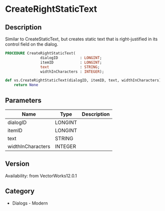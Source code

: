# CreateRightStaticText

## Description
Similar to CreateStaticText, but creates static text that is right-justified in its control field on the dialog.

```pascal
PROCEDURE CreateRightStaticText(
				dialogID          : LONGINT;
				itemID            : LONGINT;
				text              : STRING;
				widthInCharacters : INTEGER);
```

```python
def vs.CreateRightStaticText(dialogID, itemID, text, widthInCharacters):
    return None
```

## Parameters
|Name|Type|Description|
|---|---|---|
|dialogID|LONGINT|   |
|itemID|LONGINT|   |
|text|STRING|   |
|widthInCharacters|INTEGER|   |

## Version
Availability: from VectorWorks12.0.1

## Category
* Dialogs - Modern

